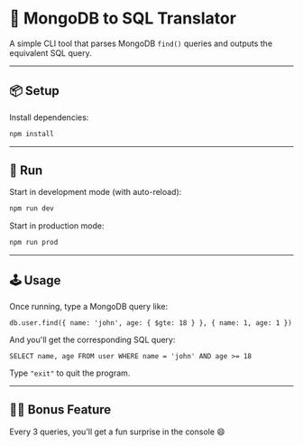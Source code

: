# 🧠 MongoDB to SQL Translator

A simple CLI tool that parses MongoDB `find()` queries and outputs the equivalent SQL query.

---

## 📦 Setup

Install dependencies:

```bash
npm install
```

---

## 🚀 Run

Start in development mode (with auto-reload):

```bash
npm run dev
```

Start in production mode:

```bash
npm run prod
```

---

## 🕹 Usage

Once running, type a MongoDB query like:

```
db.user.find({ name: 'john', age: { $gte: 18 } }, { name: 1, age: 1 })
```

And you'll get the corresponding SQL query:

```
SELECT name, age FROM user WHERE name = 'john' AND age >= 18
```

Type `"exit"` to quit the program.

---

## 🤹‍♂️ Bonus Feature

Every 3 queries, you'll get a fun surprise in the console 😄
